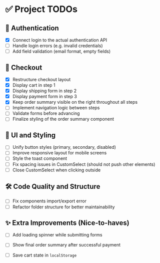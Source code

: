 # ✅ Project TODOs

## 🔐 Authentication
- [x] Connect login to the actual authentication API
- [ ] Handle login errors (e.g. invalid credentials)
- [ ] Add field validation (email format, empty fields)

## 🛒 Checkout
- [x] Restructure checkout layout
- [x] Display cart in step 1
- [x] Display shipping form in step 2
- [x] Display payment form in step 3
- [x] Keep order summary visible on the right throughout all steps
- [ ] Implement navigation logic between steps
- [ ] Validate forms before advancing
- [ ] Finalize styling of the order summary component

## 🎨 UI and Styling
- [ ] Unify button styles (primary, secondary, disabled)
- [ ] Improve responsive layout for mobile screens
- [ ] Style the toast component
- [ ] Fix spacing issues in CustomSelect (should not push other elements)
- [ ] Close CustomSelect when clicking outside

## 🛠️ Code Quality and Structure
- [ ] Fix components import/export error
- [ ] Refactor folder structure for better maintainability

## ✨ Extra Improvements (Nice-to-haves)
- [ ] Add loading spinner while submitting forms
- [ ] Show final order summary after successful payment
- [ ] Save cart state in `localStorage`

